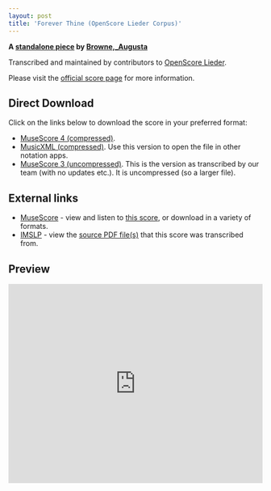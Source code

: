 ```yaml
---
layout: post
title: 'Forever Thine (OpenScore Lieder Corpus)'
---
```


__A [standalone piece](https://fourscoreandmore.org/openscore/lieder/Browne,_Augusta/_/) by [Browne,_Augusta](https://fourscoreandmore.org/openscore/lieder/Browne,_Augusta)__

Transcribed and maintained by contributors to [OpenScore Lieder].

Please visit the [official score page] for more information.

[official score page]: https://musescore.com/openscore-lieder-corpus/scores/6588872
[OpenScore Lieder]: https://musescore.com/openscore-lieder-corpus

## Direct Download

Click on the links below to download the score in your preferred format:
- [MuseScore 4 (compressed)](https://github.com/openscore/lieder/blob/main/scores/Browne,_Augusta/_/Forever_Thine/lc6588872.mscz?raw=true).
- [MusicXML (compressed)](https://github.com/openscore/lieder/blob/main/scores/Browne,_Augusta/_/Forever_Thine/lc6588872.mxl?raw=true). Use this version to open the file in other notation apps.
- [MuseScore 3 (uncompressed)](https://github.com/openscore/lieder/blob/main/scores/Browne,_Augusta/_/Forever_Thine/lc6588872.mscx?raw=true). This is the version as transcribed by our team (with no updates etc.). It is uncompressed (so a larger file).

## External links

- [MuseScore] - view and listen to [this score][MuseScore], or download in a variety of formats.
- [IMSLP] - view the [source PDF file(s)][IMSLP] that this score was transcribed from.

[MuseScore]: https://musescore.com/score/6588872
[IMSLP]: https://imslp.org/wiki/Special:ReverseLookup/191749

## Preview

<iframe width="100%" height="394" src="https://musescore.com/openscore-lieder-corpus/scores/6588872/embed" frameborder="0" allowfullscreen allow="autoplay; fullscreen"></iframe>
